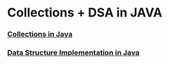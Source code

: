 # Collections + DSA in JAVA

### [Collections in Java](/collections/readme.md)

### [Data Structure Implementation in Java](/data-structure-implementation/readme.md)

